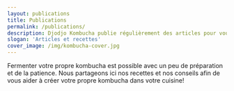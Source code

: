 ```yaml
---
layout: publications
title: Publications
permalink: /publications/
description: Djodjo Kombucha publie régulièrement des articles pour vous aider à créer votre Kombucha vous-même!
slogan: 'Articles et recettes'
cover_image: /img/kombucha-cover.jpg
---
```

Fermenter votre propre kombucha est possible avec un peu de préparation et de la patience. Nous partageons ici nos recettes et nos conseils afin de vous aider à créer votre propre kombucha dans votre cuisine!
